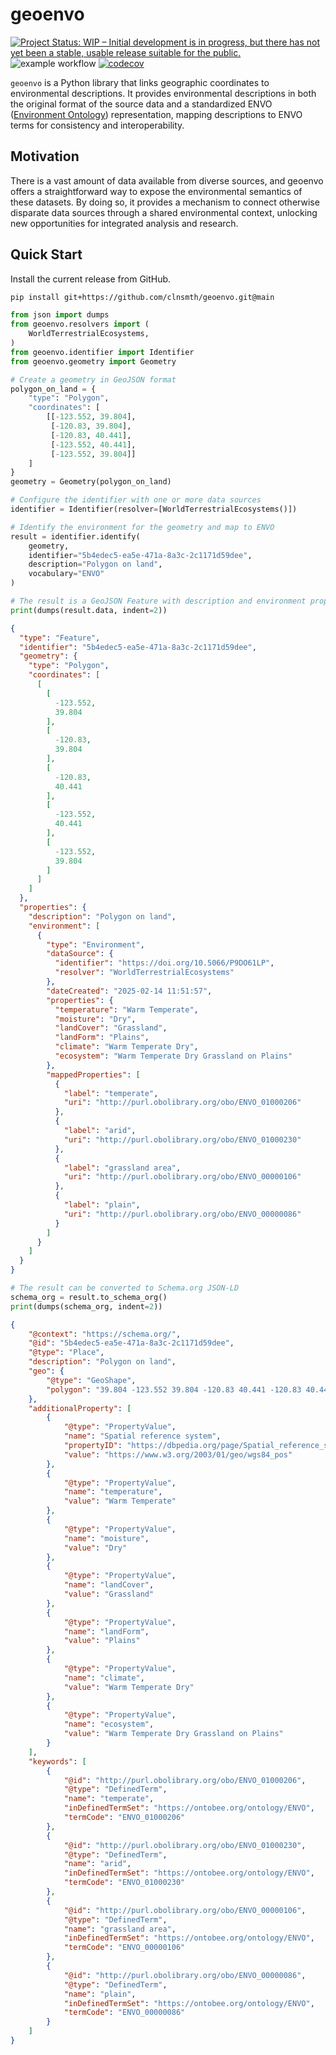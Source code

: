 # geoenvo

[![Project Status: WIP – Initial development is in progress, but there has not yet been a stable, usable release suitable for the public.](https://www.repostatus.org/badges/latest/wip.svg)](https://www.repostatus.org/#wip)
![example workflow](https://github.com/clnsmth/geoenvo/actions/workflows/ci-cd.yml/badge.svg)
[![codecov](https://codecov.io/github/clnsmth/geoenvo/graph/badge.svg?token=2J4MNIXCTD)](https://codecov.io/github/clnsmth/geoenvo)

`geoenvo` is a Python library that links geographic coordinates to environmental descriptions. It provides environmental descriptions in both the original format of the source data and a standardized ENVO ([Environment Ontology](https://sites.google.com/site/environmentontology/)) representation, mapping descriptions to ENVO terms for consistency and interoperability.

## Motivation

There is a vast amount of data available from diverse sources, and geoenvo offers a straightforward way to expose the environmental semantics of these datasets. By doing so, it provides a mechanism to connect otherwise disparate data sources through a shared environmental context, unlocking new opportunities for integrated analysis and research. 

## Quick Start

Install the current release from GitHub.

```bash
pip install git+https://github.com/clnsmth/geoenvo.git@main
```

```python
from json import dumps
from geoenvo.resolvers import (
    WorldTerrestrialEcosystems,
)
from geoenvo.identifier import Identifier
from geoenvo.geometry import Geometry

# Create a geometry in GeoJSON format
polygon_on_land = {
    "type": "Polygon",
    "coordinates": [
        [[-123.552, 39.804],
         [-120.83, 39.804],
         [-120.83, 40.441],
         [-123.552, 40.441],
         [-123.552, 39.804]]
    ]
}
geometry = Geometry(polygon_on_land)

# Configure the identifier with one or more data sources
identifier = Identifier(resolver=[WorldTerrestrialEcosystems()])

# Identify the environment for the geometry and map to ENVO
result = identifier.identify(
    geometry,
    identifier="5b4edec5-ea5e-471a-8a3c-2c1171d59dee",
    description="Polygon on land",
    vocabulary="ENVO"
)

# The result is a GeoJSON Feature with description and environment properties
print(dumps(result.data, indent=2))
```

```json
{
  "type": "Feature",
  "identifier": "5b4edec5-ea5e-471a-8a3c-2c1171d59dee",
  "geometry": {
    "type": "Polygon",
    "coordinates": [
      [
        [
          -123.552,
          39.804
        ],
        [
          -120.83,
          39.804
        ],
        [
          -120.83,
          40.441
        ],
        [
          -123.552,
          40.441
        ],
        [
          -123.552,
          39.804
        ]
      ]
    ]
  },
  "properties": {
    "description": "Polygon on land",
    "environment": [
      {
        "type": "Environment",
        "dataSource": {
          "identifier": "https://doi.org/10.5066/P9DO61LP",
          "resolver": "WorldTerrestrialEcosystems"
        },
        "dateCreated": "2025-02-14 11:51:57",
        "properties": {
          "temperature": "Warm Temperate",
          "moisture": "Dry",
          "landCover": "Grassland",
          "landForm": "Plains",
          "climate": "Warm Temperate Dry",
          "ecosystem": "Warm Temperate Dry Grassland on Plains"
        },
        "mappedProperties": [
          {
            "label": "temperate",
            "uri": "http://purl.obolibrary.org/obo/ENVO_01000206"
          },
          {
            "label": "arid",
            "uri": "http://purl.obolibrary.org/obo/ENVO_01000230"
          },
          {
            "label": "grassland area",
            "uri": "http://purl.obolibrary.org/obo/ENVO_00000106"
          },
          {
            "label": "plain",
            "uri": "http://purl.obolibrary.org/obo/ENVO_00000086"
          }
        ]
      }
    ]
  }
}

```

``` python
# The result can be converted to Schema.org JSON-LD
schema_org = result.to_schema_org()
print(dumps(schema_org, indent=2))
```

```json
{
    "@context": "https://schema.org/",
    "@id": "5b4edec5-ea5e-471a-8a3c-2c1171d59dee",
    "@type": "Place",
    "description": "Polygon on land",
    "geo": {
        "@type": "GeoShape",
        "polygon": "39.804 -123.552 39.804 -120.83 40.441 -120.83 40.441 -123.552 39.804 -123.552"
    },
    "additionalProperty": [
        {
            "@type": "PropertyValue",
            "name": "Spatial reference system",
            "propertyID": "https://dbpedia.org/page/Spatial_reference_system",
            "value": "https://www.w3.org/2003/01/geo/wgs84_pos"
        },
        {
            "@type": "PropertyValue",
            "name": "temperature",
            "value": "Warm Temperate"
        },
        {
            "@type": "PropertyValue",
            "name": "moisture",
            "value": "Dry"
        },
        {
            "@type": "PropertyValue",
            "name": "landCover",
            "value": "Grassland"
        },
        {
            "@type": "PropertyValue",
            "name": "landForm",
            "value": "Plains"
        },
        {
            "@type": "PropertyValue",
            "name": "climate",
            "value": "Warm Temperate Dry"
        },
        {
            "@type": "PropertyValue",
            "name": "ecosystem",
            "value": "Warm Temperate Dry Grassland on Plains"
        }
    ],
    "keywords": [
        {
            "@id": "http://purl.obolibrary.org/obo/ENVO_01000206",
            "@type": "DefinedTerm",
            "name": "temperate",
            "inDefinedTermSet": "https://ontobee.org/ontology/ENVO",
            "termCode": "ENVO_01000206"
        },
        {
            "@id": "http://purl.obolibrary.org/obo/ENVO_01000230",
            "@type": "DefinedTerm",
            "name": "arid",
            "inDefinedTermSet": "https://ontobee.org/ontology/ENVO",
            "termCode": "ENVO_01000230"
        },
        {
            "@id": "http://purl.obolibrary.org/obo/ENVO_00000106",
            "@type": "DefinedTerm",
            "name": "grassland area",
            "inDefinedTermSet": "https://ontobee.org/ontology/ENVO",
            "termCode": "ENVO_00000106"
        },
        {
            "@id": "http://purl.obolibrary.org/obo/ENVO_00000086",
            "@type": "DefinedTerm",
            "name": "plain",
            "inDefinedTermSet": "https://ontobee.org/ontology/ENVO",
            "termCode": "ENVO_00000086"
        }
    ]
}
```
